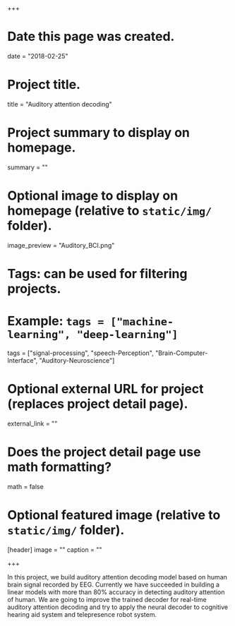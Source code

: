 +++
# Date this page was created.
date = "2018-02-25"

# Project title.
title = "Auditory attention decoding"

# Project summary to display on homepage.
summary = ""

# Optional image to display on homepage (relative to `static/img/` folder).
image_preview = "Auditory_BCI.png"

# Tags: can be used for filtering projects.
# Example: `tags = ["machine-learning", "deep-learning"]`
tags = ["signal-processing", "speech-Perception", "Brain-Computer-Interface", "Auditory-Neuroscience"]

# Optional external URL for project (replaces project detail page).
external_link = ""

# Does the project detail page use math formatting?
math = false

# Optional featured image (relative to `static/img/` folder).
[header]
image = ""
caption = ""

+++

In this project, we build auditory attention decoding model based on human brain signal recorded by EEG. Currently we have succeeded in building a linear models with more than 80% accuracy in detecting auditory attention of human. We are going to improve the trained decoder for real-time auditory attention decoding and try to apply the neural decoder to cognitive hearing aid system and telepresence robot system.
